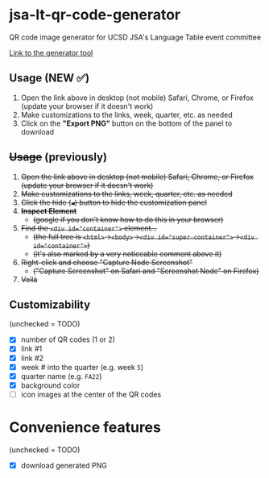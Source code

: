 # jsa-lt-qr-code-generator
QR code image generator for UCSD JSA's Language Table event committee

[Link to the generator tool](https://vince14genius.github.io/jsa-lt-qr-code-generator/)

## Usage (NEW ✅)

1. Open the link above in desktop (not mobile) Safari, Chrome, or Firefox (update your browser if it doesn't work)
2. Make customizations to the links, week, quarter, etc. as needed
3. Click on the **"Export PNG"** button on the bottom of the panel to download

## ~~Usage~~ (previously)

1. ~~Open the link above in desktop (not mobile) Safari, Chrome, or Firefox (update your browser if it doesn't work)~~
2. ~~Make customizations to the links, week, quarter, etc. as needed~~
3. ~~Click the hide (`◀︎`) button to hide the customization panel~~
4. ~~**Inspect Element**~~
    - ~~(google if you don't know how to do this in your browser)~~
5. ~~Find the `<div id="container">` element...~~
    - ~~(the full tree is `<html>`→`<body>`→`<div id="super-container">`→`<div id="container">`)~~
    - ~~(it's also marked by a very noticeable comment above it)~~
6. ~~Right-click and choose "Capture Node Screenshot"~~
    - ~~("Capture Screenshot" on Safari and "Screenshot Node" on Firefox)~~
7. ~~Voilà~~

## Customizability

(unchecked = TODO)

 - [x] number of QR codes (1 or 2)
 - [x] link #1
 - [x] link #2
 - [x] week # into the quarter (e.g. week `5`)
 - [x] quarter name (e.g. `FA22`)
 - [x] background color
 - [ ] icon images at the center of the QR codes
 
# Convenience features

(unchecked = TODO)

 - [x] download generated PNG
